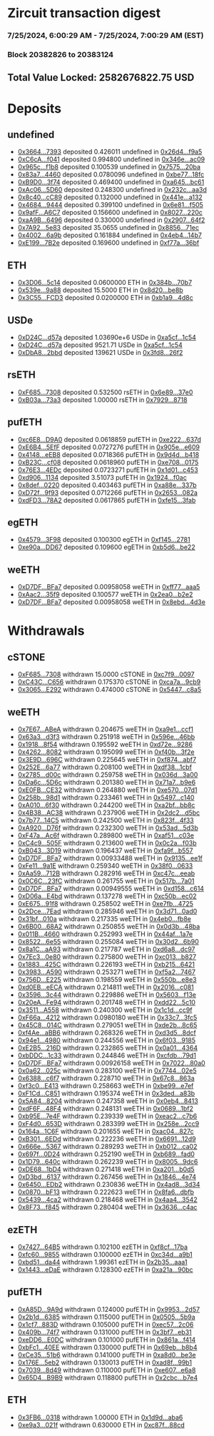 # Zircuit transaction digest
### 7/25/2024, 6:00:29 AM - 7/25/2024, 7:00:29 AM (EST)
### Block 20382826 to 20383124

## Total Value Locked: 2582676822.75 USD

# Deposits
## undefined
- [0x3664...7393](https://etherscan.io/address/0x366416e64386DFd7129Bb279f2db99c5d0dB7393) deposited 0.426011 undefined in [0x26d4...f9a5](https://etherscan.io/tx/0x366416e64386DFd7129Bb279f2db99c5d0dB7393)
- [0xC6cA...f041](https://etherscan.io/address/0xC6cAaf025C30290843AC3A43F83A29AfE7e0f041) deposited 0.994800 undefined in [0x346e...ac09](https://etherscan.io/tx/0xC6cAaf025C30290843AC3A43F83A29AfE7e0f041)
- [0x965c...f1b8](https://etherscan.io/address/0x965ca4F0648c223C3B09e1E8bA46F9f71f7df1b8) deposited 0.100539 undefined in [0x7575...20ba](https://etherscan.io/tx/0x965ca4F0648c223C3B09e1E8bA46F9f71f7df1b8)
- [0x83a7...4460](https://etherscan.io/address/0x83a7bA76d83Bd9546187469a80Ce6E92BAA44460) deposited 0.0780096 undefined in [0xbe77...18fc](https://etherscan.io/tx/0x83a7bA76d83Bd9546187469a80Ce6E92BAA44460)
- [0xB9D0...3f74](https://etherscan.io/address/0xB9D05398f4B41b88D4F8F163e4D6bB2799653f74) deposited 0.469400 undefined in [0xa645...bc61](https://etherscan.io/tx/0xB9D05398f4B41b88D4F8F163e4D6bB2799653f74)
- [0xAc06...5D60](https://etherscan.io/address/0xAc06D712dC10A5B13f355d53376911Ced4045D60) deposited 0.248300 undefined in [0x232c...aa3d](https://etherscan.io/tx/0xAc06D712dC10A5B13f355d53376911Ced4045D60)
- [0x8c40...cC89](https://etherscan.io/address/0x8c40586AbabA0441C58F5AA2eb388dc8336fcC89) deposited 0.132000 undefined in [0x441e...a132](https://etherscan.io/tx/0x8c40586AbabA0441C58F5AA2eb388dc8336fcC89)
- [0x4684...9444](https://etherscan.io/address/0x46847544430F1f2aD2ADCD014f034baD59c79444) deposited 0.399100 undefined in [0x6e81...f505](https://etherscan.io/tx/0x46847544430F1f2aD2ADCD014f034baD59c79444)
- [0x9afF...A6C7](https://etherscan.io/address/0x9afFE5873CB546dD4A30b159151483876906A6C7) deposited 0.156600 undefined in [0x8027...220c](https://etherscan.io/tx/0x9afFE5873CB546dD4A30b159151483876906A6C7)
- [0xaA9B...6496](https://etherscan.io/address/0xaA9Ba6E020f00642233C82161Ce86F04C6156496) deposited 0.330000 undefined in [0x2907...64f2](https://etherscan.io/tx/0xaA9Ba6E020f00642233C82161Ce86F04C6156496)
- [0x7A92...5e83](https://etherscan.io/address/0x7A9287178CAB99B0666359e146450DE21b855e83) deposited 35.0655 undefined in [0x8856...71ec](https://etherscan.io/tx/0x7A9287178CAB99B0666359e146450DE21b855e83)
- [0x4002...6a9b](https://etherscan.io/address/0x40020A049f10631868e07c0AeeF943c0Eb536a9b) deposited 0.161884 undefined in [0x4eb4...14b7](https://etherscan.io/tx/0x40020A049f10631868e07c0AeeF943c0Eb536a9b)
- [0xE199...7B2e](https://etherscan.io/address/0xE199d90b3233fCd0aD86ae7767268aF65C9e7B2e) deposited 0.169600 undefined in [0xf77a...36bf](https://etherscan.io/tx/0xE199d90b3233fCd0aD86ae7767268aF65C9e7B2e)
## ETH
- [0x3D06...5c14](https://etherscan.io/address/0x3D066C2912EC02919A2F63e930482C11dF365c14) deposited 0.0600000 ETH in [0x384b...70b7](https://etherscan.io/tx/0x3D066C2912EC02919A2F63e930482C11dF365c14)
- [0x539e...9a88](https://etherscan.io/address/0x539edd96b903c6bfDA5A54a28A74a85432309a88) deposited 15.5000 ETH in [0x8d20...be8b](https://etherscan.io/tx/0x539edd96b903c6bfDA5A54a28A74a85432309a88)
- [0x3C55...FCD3](https://etherscan.io/address/0x3C55051b3CDbA7593a884CA9e35fb1f8cF8FFCD3) deposited 0.0200000 ETH in [0xb1a9...4d8c](https://etherscan.io/tx/0x3C55051b3CDbA7593a884CA9e35fb1f8cF8FFCD3)
## USDe
- [0xD24C...d57a](https://etherscan.io/address/0xD24Cfe2d0fa81369ca6291c28ac5426e16B6d57a) deposited 1.03690e+6 USDe in [0xa5cf...1c54](https://etherscan.io/tx/0xD24Cfe2d0fa81369ca6291c28ac5426e16B6d57a)
- [0xD24C...d57a](https://etherscan.io/address/0xD24Cfe2d0fa81369ca6291c28ac5426e16B6d57a) deposited 9521.71 USDe in [0xa5cf...1c54](https://etherscan.io/tx/0xD24Cfe2d0fa81369ca6291c28ac5426e16B6d57a)
- [0xDbA8...2bbd](https://etherscan.io/address/0xDbA8f67ab9831D1F9144c7FFA245F6b3522E2bbd) deposited 139621 USDe in [0x3fd8...26f2](https://etherscan.io/tx/0xDbA8f67ab9831D1F9144c7FFA245F6b3522E2bbd)
## rsETH
- [0xF685...7308](https://etherscan.io/address/0xF6853c77a2452576EaE5af424975a101FfC47308) deposited 0.532500 rsETH in [0x6e89...37e0](https://etherscan.io/tx/0xF6853c77a2452576EaE5af424975a101FfC47308)
- [0xB03a...73a3](https://etherscan.io/address/0xB03a30793a2c1Cf7b1dd3DE352af581fb54c73a3) deposited 1.00000 rsETH in [0x7929...8718](https://etherscan.io/tx/0xB03a30793a2c1Cf7b1dd3DE352af581fb54c73a3)
## pufETH
- [0xc6E8...D9A0](https://etherscan.io/address/0xc6E86Ee8C6e2466aab89a77D108a0fdAB5a4D9A0) deposited 0.0618859 pufETH in [0xe222...637d](https://etherscan.io/tx/0xc6E86Ee8C6e2466aab89a77D108a0fdAB5a4D9A0)
- [0xE6B4...5EfF](https://etherscan.io/address/0xE6B43Be20A610479D61a5E81A6D5340Da63B5EfF) deposited 0.0727276 pufETH in [0x905e...e609](https://etherscan.io/tx/0xE6B43Be20A610479D61a5E81A6D5340Da63B5EfF)
- [0x4148...eEB8](https://etherscan.io/address/0x4148F51cdF51Cf27a4c9910616c20CE97261eEB8) deposited 0.0718366 pufETH in [0x9d4d...b418](https://etherscan.io/tx/0x4148F51cdF51Cf27a4c9910616c20CE97261eEB8)
- [0xB23C...cf08](https://etherscan.io/address/0xB23C9A1CcC42e2E3AEc440368156f7364Bb6cf08) deposited 0.0618960 pufETH in [0xe708...0175](https://etherscan.io/tx/0xB23C9A1CcC42e2E3AEc440368156f7364Bb6cf08)
- [0x76E3...4EDc](https://etherscan.io/address/0x76E35747205DDBDBEd349A4691BC44a89a4A4EDc) deposited 0.0723271 pufETH in [0x1d01...c453](https://etherscan.io/tx/0x76E35747205DDBDBEd349A4691BC44a89a4A4EDc)
- [0xd906...1134](https://etherscan.io/address/0xd906f1E5ddE4b3D3Fe6F597c44aa26Df941C1134) deposited 3.51073 pufETH in [0x1924...f0ac](https://etherscan.io/tx/0xd906f1E5ddE4b3D3Fe6F597c44aa26Df941C1134)
- [0x8def...0220](https://etherscan.io/address/0x8def0445479F5B57Df0A065Ea85ec3485fc40220) deposited 0.403463 pufETH in [0xa88e...337b](https://etherscan.io/tx/0x8def0445479F5B57Df0A065Ea85ec3485fc40220)
- [0xD72f...9f93](https://etherscan.io/address/0xD72f92044536489Fbd76E69cAE5cD3E099A99f93) deposited 0.0712266 pufETH in [0x2653...082a](https://etherscan.io/tx/0xD72f92044536489Fbd76E69cAE5cD3E099A99f93)
- [0xdFD3...78A2](https://etherscan.io/address/0xdFD3017fC2a05D34943133Fb8D122b8fa55b78A2) deposited 0.0617865 pufETH in [0xfe15...3fab](https://etherscan.io/tx/0xdFD3017fC2a05D34943133Fb8D122b8fa55b78A2)
## egETH
- [0x4579...3F98](https://etherscan.io/address/0x4579f689cF5917F67002f4ebC30886B3eB323F98) deposited 0.100300 egETH in [0xf145...2781](https://etherscan.io/tx/0x4579f689cF5917F67002f4ebC30886B3eB323F98)
- [0xe90a...DD67](https://etherscan.io/address/0xe90aC6939EEEc065a94f4A2323863373093CDD67) deposited 0.109600 egETH in [0xb5d6...be22](https://etherscan.io/tx/0xe90aC6939EEEc065a94f4A2323863373093CDD67)
## weETH
- [0xD7DF...BFa7](https://etherscan.io/address/0xD7DF7E085214743530afF339aFC420c7c720BFa7) deposited 0.00958058 weETH in [0xff77...aaa5](https://etherscan.io/tx/0xD7DF7E085214743530afF339aFC420c7c720BFa7)
- [0xAac2...35f9](https://etherscan.io/address/0xAac254aBaF558680F3CE368C79a3cE7BDd0635f9) deposited 0.100577 weETH in [0x2ea0...b2e2](https://etherscan.io/tx/0xAac254aBaF558680F3CE368C79a3cE7BDd0635f9)
- [0xD7DF...BFa7](https://etherscan.io/address/0xD7DF7E085214743530afF339aFC420c7c720BFa7) deposited 0.00958058 weETH in [0x8ebd...4d3e](https://etherscan.io/tx/0xD7DF7E085214743530afF339aFC420c7c720BFa7)
# Withdrawals
## cSTONE
- [0xF685...7308](https://etherscan.io/address/0xF6853c77a2452576EaE5af424975a101FfC47308) withdrawn 15.0000 cSTONE in [0xc7f9...0097](https://etherscan.io/tx/0xF6853c77a2452576EaE5af424975a101FfC47308)
- [0xC43C...C656](https://etherscan.io/address/0xC43C14e4bcEb3fA8693B70b8B9Fb62cA5e2aC656) withdrawn 0.175370 cSTONE in [0xca7a...9cb9](https://etherscan.io/tx/0xC43C14e4bcEb3fA8693B70b8B9Fb62cA5e2aC656)
- [0x3065...E292](https://etherscan.io/address/0x30658bc6d9aFF324B5bA1E617c0a89ca8e15E292) withdrawn 0.474000 cSTONE in [0x5447...c8a5](https://etherscan.io/tx/0x30658bc6d9aFF324B5bA1E617c0a89ca8e15E292)
## weETH
- [0x7E67...ABeA](https://etherscan.io/address/0x7E6750C7CE0bE355dBD0D441388993c15df0ABeA) withdrawn 0.204675 weETH in [0xa9e1...ccf1](https://etherscan.io/tx/0x7E6750C7CE0bE355dBD0D441388993c15df0ABeA)
- [0x63a3...d3f3](https://etherscan.io/address/0x63a3A96A98EFA170E7aF408A2245c4588460d3f3) withdrawn 0.251918 weETH in [0x596e...46bb](https://etherscan.io/tx/0x63a3A96A98EFA170E7aF408A2245c4588460d3f3)
- [0x1918...8f54](https://etherscan.io/address/0x1918843a482365877b8018e6E866Bf13E7788f54) withdrawn 0.195592 weETH in [0xd72e...9286](https://etherscan.io/tx/0x1918843a482365877b8018e6E866Bf13E7788f54)
- [0x4262...8082](https://etherscan.io/address/0x4262E46712501a67f63eB77Dd6784442fC718082) withdrawn 0.195099 weETH in [0xf40b...3f2e](https://etherscan.io/tx/0x4262E46712501a67f63eB77Dd6784442fC718082)
- [0x3E9D...696C](https://etherscan.io/address/0x3E9DBB4318A7050c8118fE64669bf6EB787F696C) withdrawn 0.225645 weETH in [0xf874...abf7](https://etherscan.io/tx/0x3E9DBB4318A7050c8118fE64669bf6EB787F696C)
- [0x252E...6a77](https://etherscan.io/address/0x252E9C4DA96666462afD5BCA1baDe29F26356a77) withdrawn 0.208100 weETH in [0xdf38...1cbf](https://etherscan.io/tx/0x252E9C4DA96666462afD5BCA1baDe29F26356a77)
- [0x2785...d00c](https://etherscan.io/address/0x27850e8f81ad571bCFf95DD2CF372f41FaC7d00c) withdrawn 0.259758 weETH in [0x036d...3a00](https://etherscan.io/tx/0x27850e8f81ad571bCFf95DD2CF372f41FaC7d00c)
- [0xDa6c...5D6c](https://etherscan.io/address/0xDa6cC504e4894d3d56758682b8e7085310EC5D6c) withdrawn 0.201380 weETH in [0x71a7...b9e6](https://etherscan.io/tx/0xDa6cC504e4894d3d56758682b8e7085310EC5D6c)
- [0xE0FB...CE32](https://etherscan.io/address/0xE0FB57872efB1C5163061B57f497A5b33b1DCE32) withdrawn 0.264880 weETH in [0xe570...07d1](https://etherscan.io/tx/0xE0FB57872efB1C5163061B57f497A5b33b1DCE32)
- [0x258b...98d1](https://etherscan.io/address/0x258b360D8bEDc71d4D7b9fDD709289D154Fe98d1) withdrawn 0.233461 weETH in [0x5497...c140](https://etherscan.io/tx/0x258b360D8bEDc71d4D7b9fDD709289D154Fe98d1)
- [0xA010...6f30](https://etherscan.io/address/0xA010ec7b09716bE90508685f8cEE57d197D16f30) withdrawn 0.244200 weETH in [0xa2bf...bb8c](https://etherscan.io/tx/0xA010ec7b09716bE90508685f8cEE57d197D16f30)
- [0x4B38...AC38](https://etherscan.io/address/0x4B3803943C8aE6486F23D2BF6C5b38a2d6EEAC38) withdrawn 0.237906 weETH in [0x2dc2...d5bc](https://etherscan.io/tx/0x4B3803943C8aE6486F23D2BF6C5b38a2d6EEAC38)
- [0x7b77...14C5](https://etherscan.io/address/0x7b77f6b52B843aa4aFD960a646B868E4C72014C5) withdrawn 0.242500 weETH in [0x823f...4f33](https://etherscan.io/tx/0x7b77f6b52B843aa4aFD960a646B868E4C72014C5)
- [0xA920...D76f](https://etherscan.io/address/0xA920E6C9B7D05D20F92845CBe1E22310cAaCD76f) withdrawn 0.232300 weETH in [0x53ad...5d3b](https://etherscan.io/tx/0xA920E6C9B7D05D20F92845CBe1E22310cAaCD76f)
- [0xF47a...Ac6f](https://etherscan.io/address/0xF47a0b19bc9e337444e36C3558CFAFc46dd7Ac6f) withdrawn 0.289800 weETH in [0xaf51...c03e](https://etherscan.io/tx/0xF47a0b19bc9e337444e36C3558CFAFc46dd7Ac6f)
- [0xC4c9...505F](https://etherscan.io/address/0xC4c942456058C93EeCb0Dd9302411D76e6Dd505F) withdrawn 0.213600 weETH in [0x0c2a...f03b](https://etherscan.io/tx/0xC4c942456058C93EeCb0Dd9302411D76e6Dd505F)
- [0xB043...3D19](https://etherscan.io/address/0xB04353260fF9Ef14e93c4548Cf76698C6ecA3D19) withdrawn 0.196437 weETH in [0xfa9f...b557](https://etherscan.io/tx/0xB04353260fF9Ef14e93c4548Cf76698C6ecA3D19)
- [0xD7DF...BFa7](https://etherscan.io/address/0xD7DF7E085214743530afF339aFC420c7c720BFa7) withdrawn 0.00933488 weETH in [0x9135...ee1f](https://etherscan.io/tx/0xD7DF7E085214743530afF339aFC420c7c720BFa7)
- [0xFe11...9a1E](https://etherscan.io/address/0xFe11e4e4d54F7BB6BEE32C36F8Fc669096E39a1E) withdrawn 0.259340 weETH in [0x38f0...0633](https://etherscan.io/tx/0xFe11e4e4d54F7BB6BEE32C36F8Fc669096E39a1E)
- [0xAa59...712B](https://etherscan.io/address/0xAa5919bfff14835DE5330CC69b63E14f0A13712B) withdrawn 0.282916 weETH in [0xc47c...eeab](https://etherscan.io/tx/0xAa5919bfff14835DE5330CC69b63E14f0A13712B)
- [0x0C6C...23fC](https://etherscan.io/address/0x0C6Cf30Cc6DDeB2c2d3631C87B3151738B0023fC) withdrawn 0.261755 weETH in [0x517b...7a01](https://etherscan.io/tx/0x0C6Cf30Cc6DDeB2c2d3631C87B3151738B0023fC)
- [0xD7DF...BFa7](https://etherscan.io/address/0xD7DF7E085214743530afF339aFC420c7c720BFa7) withdrawn 0.00949555 weETH in [0xd158...c614](https://etherscan.io/tx/0xD7DF7E085214743530afF339aFC420c7c720BFa7)
- [0xD06a...E4bd](https://etherscan.io/address/0xD06aF54b13CF105ca05B8577bE9F99845277E4bd) withdrawn 0.137278 weETH in [0xc50b...ec02](https://etherscan.io/tx/0xD06aF54b13CF105ca05B8577bE9F99845277E4bd)
- [0xE675...91f8](https://etherscan.io/address/0xE67548b99D50deB68c9031f2dB1120cAB5C491f8) withdrawn 0.258502 weETH in [0xe7fb...4725](https://etherscan.io/tx/0xE67548b99D50deB68c9031f2dB1120cAB5C491f8)
- [0x2Dce...7Ead](https://etherscan.io/address/0x2DceD8571421F0921b83E1711182391F31e47Ead) withdrawn 0.285946 weETH in [0x3d71...0ad0](https://etherscan.io/tx/0x2DceD8571421F0921b83E1711182391F31e47Ead)
- [0x31bf...010a](https://etherscan.io/address/0x31bf38BD3e1DCD1F3955FbfDf7D39Af59020010a) withdrawn 0.217335 weETH in [0x4eb0...fb8e](https://etherscan.io/tx/0x31bf38BD3e1DCD1F3955FbfDf7D39Af59020010a)
- [0x6B00...68A2](https://etherscan.io/address/0x6B0097B8b22be55A86f711ad1063f08bA91468A2) withdrawn 0.250855 weETH in [0x0d3b...48ba](https://etherscan.io/tx/0x6B0097B8b22be55A86f711ad1063f08bA91468A2)
- [0x011B...4660](https://etherscan.io/address/0x011BA1adC24B24E8358ffe7aC13AC88E6C504660) withdrawn 0.252993 weETH in [0x44af...1a7e](https://etherscan.io/tx/0x011BA1adC24B24E8358ffe7aC13AC88E6C504660)
- [0x8522...6e55](https://etherscan.io/address/0x85220FDaBe7117dFfa14936cA4589A66a9266e55) withdrawn 0.255084 weETH in [0x30d2...6b90](https://etherscan.io/tx/0x85220FDaBe7117dFfa14936cA4589A66a9266e55)
- [0x8a1C...aA93](https://etherscan.io/address/0x8a1C7d5BEB12213D0cf0950Ddd96D87b900DaA93) withdrawn 0.217787 weETH in [0xd6a8...dc97](https://etherscan.io/tx/0x8a1C7d5BEB12213D0cf0950Ddd96D87b900DaA93)
- [0x7Ec3...0e80](https://etherscan.io/address/0x7Ec3f92264E527F4eF8a7bF9504b8B7Ffcb30e80) withdrawn 0.275800 weETH in [0xc013...b827](https://etherscan.io/tx/0x7Ec3f92264E527F4eF8a7bF9504b8B7Ffcb30e80)
- [0x1883...425C](https://etherscan.io/address/0x18835Ff2037C8000df202e83306903Bd4D5F425C) withdrawn 0.226193 weETH in [0xb215...6421](https://etherscan.io/tx/0x18835Ff2037C8000df202e83306903Bd4D5F425C)
- [0x3983...A590](https://etherscan.io/address/0x3983CA1857c30338B5758b02a8D27bf47CB4A590) withdrawn 0.253271 weETH in [0xf5a2...7467](https://etherscan.io/tx/0x3983CA1857c30338B5758b02a8D27bf47CB4A590)
- [0x756D...E225](https://etherscan.io/address/0x756D66E1e10d3B2661B88b49f01578A39a93E225) withdrawn 0.198559 weETH in [0x550b...e8e3](https://etherscan.io/tx/0x756D66E1e10d3B2661B88b49f01578A39a93E225)
- [0xd0EB...eECA](https://etherscan.io/address/0xd0EB217C04B30f7bdFEdC76B80F8D3D85910eECA) withdrawn 0.214811 weETH in [0x2016...c081](https://etherscan.io/tx/0xd0EB217C04B30f7bdFEdC76B80F8D3D85910eECA)
- [0x3596...3c44](https://etherscan.io/address/0x359642964C590727dA41D50a2dd2a9851D103c44) withdrawn 0.229886 weETH in [0x5603...f13e](https://etherscan.io/tx/0x359642964C590727dA41D50a2dd2a9851D103c44)
- [0x20eA...Fe94](https://etherscan.io/address/0x20eAa753b2882384F063F306281E9802C81FFe94) withdrawn 0.201748 weETH in [0xdd22...5c10](https://etherscan.io/tx/0x20eAa753b2882384F063F306281E9802C81FFe94)
- [0x3511...A558](https://etherscan.io/address/0x35116207c3a16F8f5adC8e2E33d24ae3a118A558) withdrawn 0.240300 weETH in [0x1c1d...cc9f](https://etherscan.io/tx/0x35116207c3a16F8f5adC8e2E33d24ae3a118A558)
- [0xF66a...4212](https://etherscan.io/address/0xF66aaB263bBC3817dbcC4359Dc94Ac4019d14212) withdrawn 0.0980180 weETH in [0x33c7...3fc5](https://etherscan.io/tx/0xF66aaB263bBC3817dbcC4359Dc94Ac4019d14212)
- [0x45C8...014C](https://etherscan.io/address/0x45C80cCf370D05e81c190EB75D445457c3d5014C) withdrawn 0.279051 weETH in [0xde2b...8c65](https://etherscan.io/tx/0x45C80cCf370D05e81c190EB75D445457c3d5014C)
- [0xf4Ae...aBB6](https://etherscan.io/address/0xf4Ae0B5FA81906395ce42E407AcD1Ccd2a3faBB6) withdrawn 0.268326 weETH in [0xd3d5...8dcf](https://etherscan.io/tx/0xf4Ae0B5FA81906395ce42E407AcD1Ccd2a3faBB6)
- [0x94e1...4980](https://etherscan.io/address/0x94e1bB080AD9e13a472b705F975a2a4aea984980) withdrawn 0.244556 weETH in [0x6f03...9185](https://etherscan.io/tx/0x94e1bB080AD9e13a472b705F975a2a4aea984980)
- [0xE2B5...216D](https://etherscan.io/address/0xE2B50737DcA04ADaF575e9501158D9cE5fD1216D) withdrawn 0.232865 weETH in [0x0a01...4364](https://etherscan.io/tx/0xE2B50737DcA04ADaF575e9501158D9cE5fD1216D)
- [0xbDDC...1c33](https://etherscan.io/address/0xbDDCf5518B004B548c218865D3a75Def7f991c33) withdrawn 0.244846 weETH in [0xcfdb...79d1](https://etherscan.io/tx/0xbDDCf5518B004B548c218865D3a75Def7f991c33)
- [0xD7DF...BFa7](https://etherscan.io/address/0xD7DF7E085214743530afF339aFC420c7c720BFa7) withdrawn 0.00926158 weETH in [0x7022...80a0](https://etherscan.io/tx/0xD7DF7E085214743530afF339aFC420c7c720BFa7)
- [0x0a62...025c](https://etherscan.io/address/0x0a62A3C1561244dAC3A3F02818045762996A025c) withdrawn 0.283100 weETH in [0x7744...02e5](https://etherscan.io/tx/0x0a62A3C1561244dAC3A3F02818045762996A025c)
- [0x6388...c6f7](https://etherscan.io/address/0x63885BAb92872fd19b933dE64ab40039dEA8c6f7) withdrawn 0.228710 weETH in [0x67c8...863a](https://etherscan.io/tx/0x63885BAb92872fd19b933dE64ab40039dEA8c6f7)
- [0xf3c0...E413](https://etherscan.io/address/0xf3c0F9506ADED4F2819565B5B8C1cdd151e3E413) withdrawn 0.258663 weETH in [0xbe99...e7ef](https://etherscan.io/tx/0xf3c0F9506ADED4F2819565B5B8C1cdd151e3E413)
- [0xF1Cd...C851](https://etherscan.io/address/0xF1Cd52496d224DCDEFd08cc27176159101cCC851) withdrawn 0.195374 weETH in [0x3ded...a83b](https://etherscan.io/tx/0xF1Cd52496d224DCDEFd08cc27176159101cCC851)
- [0x5A84...8204](https://etherscan.io/address/0x5A84bd4dbb038E47F9bE6ECb38182c9a38f08204) withdrawn 0.247358 weETH in [0x0eb4...8413](https://etherscan.io/tx/0x5A84bd4dbb038E47F9bE6ECb38182c9a38f08204)
- [0xdF6F...48F4](https://etherscan.io/address/0xdF6FC57ca4f51b7dc852C09A15006ffFB81b48F4) withdrawn 0.248131 weETH in [0x0689...1bf2](https://etherscan.io/tx/0xdF6FC57ca4f51b7dc852C09A15006ffFB81b48F4)
- [0xb95E...7e4F](https://etherscan.io/address/0xb95Eb758FE080a6aa8853E78f56a53a787177e4F) withdrawn 0.239339 weETH in [0xeac2...c7b6](https://etherscan.io/tx/0xb95Eb758FE080a6aa8853E78f56a53a787177e4F)
- [0xF4d0...653D](https://etherscan.io/address/0xF4d0755Ee9478d324a40b36b1c1462210ffD653D) withdrawn 0.283399 weETH in [0x258e...2cc9](https://etherscan.io/tx/0xF4d0755Ee9478d324a40b36b1c1462210ffD653D)
- [0x164a...1C6F](https://etherscan.io/address/0x164a5eB876c1878616544635CAEaa1c7d9b31C6F) withdrawn 0.201655 weETH in [0xac04...827c](https://etherscan.io/tx/0x164a5eB876c1878616544635CAEaa1c7d9b31C6F)
- [0xB301...6EDd](https://etherscan.io/address/0xB301ac8D26B2b674BE37863F9E5a9dce1e256EDd) withdrawn 0.222236 weETH in [0x6691...12d9](https://etherscan.io/tx/0xB301ac8D26B2b674BE37863F9E5a9dce1e256EDd)
- [0x666e...5367](https://etherscan.io/address/0x666eCA8E4fD5B1fcE309B97A8545fdfCf7775367) withdrawn 0.289293 weETH in [0xb012...ca02](https://etherscan.io/tx/0x666eCA8E4fD5B1fcE309B97A8545fdfCf7775367)
- [0x697f...0D24](https://etherscan.io/address/0x697fd1db0EfaFf931A563933D22040fEa5C40D24) withdrawn 0.252190 weETH in [0xb689...fad0](https://etherscan.io/tx/0x697fd1db0EfaFf931A563933D22040fEa5C40D24)
- [0x1D79...640c](https://etherscan.io/address/0x1D79237844866fb2D7Ffbd7EfDACD95b5d40640c) withdrawn 0.262239 weETH in [0x8005...9dc6](https://etherscan.io/tx/0x1D79237844866fb2D7Ffbd7EfDACD95b5d40640c)
- [0xDE68...1bD4](https://etherscan.io/address/0xDE6896AEad5CEd894E8C02805a75c3a9A8B11bD4) withdrawn 0.271418 weETH in [0xa201...b0d5](https://etherscan.io/tx/0xDE6896AEad5CEd894E8C02805a75c3a9A8B11bD4)
- [0xD3bd...6137](https://etherscan.io/address/0xD3bdad7597B44c095bce266A0257296A25A26137) withdrawn 0.267456 weETH in [0x1846...4e74](https://etherscan.io/tx/0xD3bdad7597B44c095bce266A0257296A25A26137)
- [0x6450...EDb2](https://etherscan.io/address/0x64500370b2b8DefFb6AC414342f692315488EDb2) withdrawn 0.230836 weETH in [0x4ad8...3d34](https://etherscan.io/tx/0x64500370b2b8DefFb6AC414342f692315488EDb2)
- [0x0870...bF13](https://etherscan.io/address/0x08704A4675d3f10A4d98cc34b59779a62bD3bF13) withdrawn 0.222623 weETH in [0x8fa6...dbfb](https://etherscan.io/tx/0x08704A4675d3f10A4d98cc34b59779a62bD3bF13)
- [0x5439...4ca2](https://etherscan.io/address/0x5439AD39463DD957b6E105262789772c059e4ca2) withdrawn 0.218468 weETH in [0x4aa4...3542](https://etherscan.io/tx/0x5439AD39463DD957b6E105262789772c059e4ca2)
- [0x8F73...f845](https://etherscan.io/address/0x8F73300fFD5eb531E66BC50e7deaaf78C557f845) withdrawn 0.280404 weETH in [0x3636...c4ac](https://etherscan.io/tx/0x8F73300fFD5eb531E66BC50e7deaaf78C557f845)
## ezETH
- [0x7427...64B5](https://etherscan.io/address/0x7427F1a795AEFA95380d0F9c9138EFB566F964B5) withdrawn 0.102100 ezETH in [0xf8cf...17ba](https://etherscan.io/tx/0x7427F1a795AEFA95380d0F9c9138EFB566F964B5)
- [0xfc60...9855](https://etherscan.io/address/0xfc60D134490d632f9cb45c8A7b76bd11a0599855) withdrawn 0.100000 ezETH in [0xc34d...a9b1](https://etherscan.io/tx/0xfc60D134490d632f9cb45c8A7b76bd11a0599855)
- [0xbd51...da44](https://etherscan.io/address/0xbd5146380cA48552d69D256c49F5163A47b4da44) withdrawn 1.99361 ezETH in [0x2b35...aaa1](https://etherscan.io/tx/0xbd5146380cA48552d69D256c49F5163A47b4da44)
- [0x1443...eDaE](https://etherscan.io/address/0x14433A8ED38FD568dEE09B138f12937e43DbeDaE) withdrawn 0.128300 ezETH in [0xa21a...90bc](https://etherscan.io/tx/0x14433A8ED38FD568dEE09B138f12937e43DbeDaE)
## pufETH
- [0xA85D...9A9d](https://etherscan.io/address/0xA85D7A24D74c8bb81A9783FbD29ef23404629A9d) withdrawn 0.124000 pufETH in [0x9953...2d57](https://etherscan.io/tx/0xA85D7A24D74c8bb81A9783FbD29ef23404629A9d)
- [0x2b1d...6385](https://etherscan.io/address/0x2b1d924f4fCCA5A5c966cF2f120509f8Df3A6385) withdrawn 0.115000 pufETH in [0x0505...5b9a](https://etherscan.io/tx/0x2b1d924f4fCCA5A5c966cF2f120509f8Df3A6385)
- [0x1cf7...883D](https://etherscan.io/address/0x1cf76B736754F8B66f8184FF91b034e9017b883D) withdrawn 0.105000 pufETH in [0xec57...2c06](https://etherscan.io/tx/0x1cf76B736754F8B66f8184FF91b034e9017b883D)
- [0x409b...74f7](https://etherscan.io/address/0x409b94ad257f338Ac815C4d19cBB606B821B74f7) withdrawn 0.131000 pufETH in [0x3bf7...eb31](https://etherscan.io/tx/0x409b94ad257f338Ac815C4d19cBB606B821B74f7)
- [0xeDD6...E0DC](https://etherscan.io/address/0xeDD67de405688252f94E1981b8609f837b45E0DC) withdrawn 0.101000 pufETH in [0x861a...f414](https://etherscan.io/tx/0xeDD67de405688252f94E1981b8609f837b45E0DC)
- [0xbFc1...40EE](https://etherscan.io/address/0xbFc1fA8B20b2F29a287312EcA76720a463aB40EE) withdrawn 0.130000 pufETH in [0x69eb...b8b4](https://etherscan.io/tx/0xbFc1fA8B20b2F29a287312EcA76720a463aB40EE)
- [0xCe35...51b6](https://etherscan.io/address/0xCe35FB82dD5F11747a7d477B223b966369E751b6) withdrawn 0.141000 pufETH in [0xa8d0...be3e](https://etherscan.io/tx/0xCe35FB82dD5F11747a7d477B223b966369E751b6)
- [0x176E...5eb2](https://etherscan.io/address/0x176EFcA0F8972fDBaA12f05028004f93bc675eb2) withdrawn 0.130013 pufETH in [0xad8f...99b1](https://etherscan.io/tx/0x176EFcA0F8972fDBaA12f05028004f93bc675eb2)
- [0x7039...8d49](https://etherscan.io/address/0x7039b61F0bcc3DdfdCF56545AdB45deC778f8d49) withdrawn 0.110000 pufETH in [0xe607...e6a8](https://etherscan.io/tx/0x7039b61F0bcc3DdfdCF56545AdB45deC778f8d49)
- [0x65D4...B9B9](https://etherscan.io/address/0x65D40db9b41553C7bd896286cf2770fc0a89B9B9) withdrawn 0.118800 pufETH in [0x2cbc...b7e4](https://etherscan.io/tx/0x65D40db9b41553C7bd896286cf2770fc0a89B9B9)
## ETH
- [0x3FB6...0318](https://etherscan.io/address/0x3FB65e3670AC86aCC5BEA35e8b0888e337670318) withdrawn 1.00000 ETH in [0x1d9d...aba6](https://etherscan.io/tx/0x3FB65e3670AC86aCC5BEA35e8b0888e337670318)
- [0xe9a3...021f](https://etherscan.io/address/0xe9a302b1Daa27231C0a64a65C74975e5D326021f) withdrawn 0.630000 ETH in [0xc87f...88cd](https://etherscan.io/tx/0xe9a302b1Daa27231C0a64a65C74975e5D326021f)
